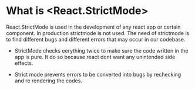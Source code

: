 # What is <React.StrictMode>

React.StrictMode is used in the development of any react app or certain component. In production strictmode is not used. The need of strictmode is to find different bugs and different errors that may occur in our codebase.

- StrictMode checks eerything twice to make sure the code written in the app is pure. It do so because react dont want any unintended side effects.

- Strict mode prevents errors to be converted into bugs by rechecking and re rendering the codes.
